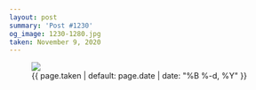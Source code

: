 ```yaml
---
layout: post
summary: 'Post #1230'
og_image: 1230-1280.jpg
taken: November 9, 2020
---
```


<figure class="post">
<img sizes="(min-width: 700px) 50vw, calc(100vw - 2rem)" src="{{ site.assets_url }}/1230-640.jpg" srcset="{{ site.assets_url }}/1230-320.jpg 320w, {{ site.assets_url }}/1230-640.jpg 640w, {{ site.assets_url }}/1230-960.jpg 960w, {{ site.assets_url }}/1230-1280.jpg 1280w"/>
<figcaption>
<time>{{ page.taken | default: page.date | date: "%B %-d, %Y" }}</time>
</figcaption>
</figure>
